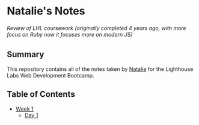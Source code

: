 # Natalie's Notes
###### Review of LHL coursework (originally completed 4 years ago, with more focus on Ruby now it focuses more on modern JS)

## Summary
This repository contains all of the notes taken by [Natalie](https://github.com/nfamula) for the Lighthouse Labs Web Development Bootcamp. 

## Table of Contents
* [Week 1](/Week_1)
  * [Day 1](/Week_1/Day_1)